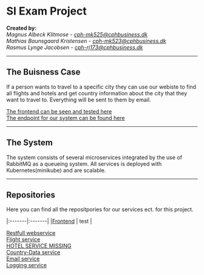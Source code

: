 # SI Exam Project

**Created by:**  
*Magnus Albeck Klitmose - cph-mk525@cphbusiness.dk*  
*Mathias Baunsgaard Kristensen - cph-mk523@cphbusiness.dk*  
*Rasmus Lynge Jacobsen - cph-rj173@cphbusiness.dk*  

* * * 

## The Buisness Case
If a person wants to travel to a specific city they can use our webiste to find all flights and hotels and get country information about the city that they want to travel to.
Everything will be sent to them by email. 

[The frontend can be seen and tested here](http://134.209.254.220/)  
[The endpoint for our system can be found here](http://134.209.254.220:30800/)  

* * * 

## The System 
The system consists of several microservices integrated by the use of RabbitMQ as a queueing system. All services is deployed with Kubernetes(minikube) and are scalable.  

* * * 
## Repositories
Here you can find all the repositpories for our services ect. for this project. 

|:-------|:-------|
|[Frontend](https://github.com/SoftSiGroupMMR/frontend) | test |


[Restfull webservice](https://github.com/SoftSiGroupMMR/restfull)  
[Flight service](https://github.com/SoftSiGroupMMR/aggregator)  
[HOTEL SERVICE MISSING](https://github.com/SoftSiGroupMMR/)  
[Country-Data service](https://github.com/SoftSiGroupMMR/countryData)  
[Email service](https://github.com/SoftSiGroupMMR/countryData)  
[Logging service](https://github.com/SoftSiGroupMMR/LogDB)  

